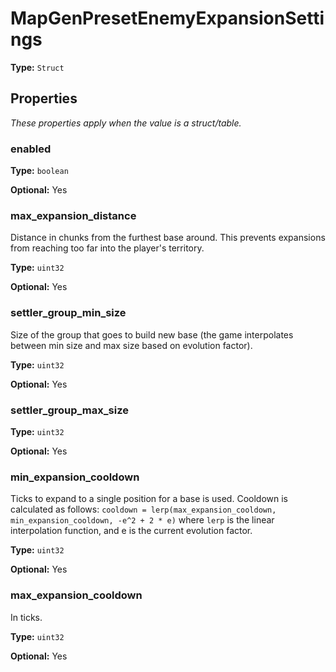 # MapGenPresetEnemyExpansionSettings

**Type:** `Struct`

## Properties

*These properties apply when the value is a struct/table.*

### enabled

**Type:** `boolean`

**Optional:** Yes

### max_expansion_distance

Distance in chunks from the furthest base around. This prevents expansions from reaching too far into the player's territory.

**Type:** `uint32`

**Optional:** Yes

### settler_group_min_size

Size of the group that goes to build new base (the game interpolates between min size and max size based on evolution factor).

**Type:** `uint32`

**Optional:** Yes

### settler_group_max_size

**Type:** `uint32`

**Optional:** Yes

### min_expansion_cooldown

Ticks to expand to a single position for a base is used. Cooldown is calculated as follows: `cooldown = lerp(max_expansion_cooldown, min_expansion_cooldown, -e^2 + 2 * e)` where `lerp` is the linear interpolation function, and e is the current evolution factor.

**Type:** `uint32`

**Optional:** Yes

### max_expansion_cooldown

In ticks.

**Type:** `uint32`

**Optional:** Yes

